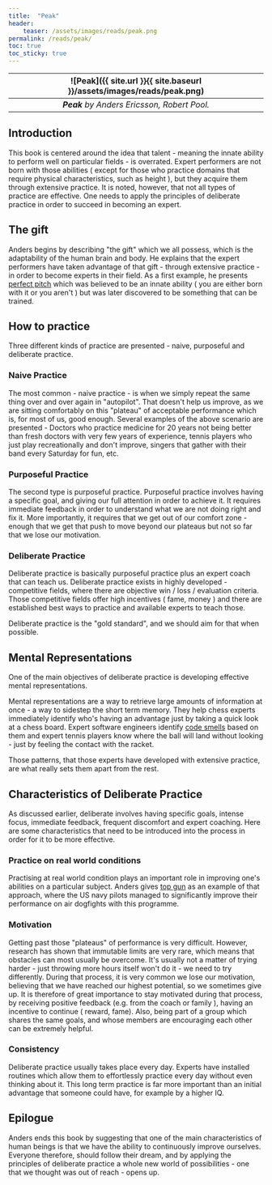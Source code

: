 ```yaml
---
title:  "Peak"
header:
    teaser: /assets/images/reads/peak.png
permalink: /reads/peak/
toc: true
toc_sticky: true
---
```


| ![Peak]({{ site.url }}{{ site.baseurl }}/assets/images/reads/peak.png) |
|:--:|
| ***Peak*** *by Anders Ericsson, Robert Pool.* |

## Introduction

This book is centered around the idea that talent - meaning the innate ability to perform well on particular
fields - is overrated. Expert performers are not born with those abilities ( except for those who practice domains that
require physical characteristics, such as height ), but they acquire them through extensive 
practice. It is noted, however, that not all types of practice are effective. One needs to apply the principles of 
deliberate practice in order to succeed in becoming an expert.

## The gift

Anders begins by describing "the gift" which we all possess, which is the adaptability of the human brain and body. He explains
that the expert performers have taken advantage of that gift - through extensive practice - in order to become
experts in their field. As a first example, he presents [perfect pitch](https://en.wikipedia.org/wiki/Absolute_pitch) which
was believed to be an innate ability ( you are either born with it or you aren't ) but was later discovered to be something
that can be trained. 

## How to practice 

Three different kinds of practice are presented - naive, purposeful and deliberate practice.
 
### Naive Practice
 
The most common - naive practice - is when we simply repeat the same thing over and over again in "autopilot". That doesn't
help us improve, as we are sitting comfortably on this "plateau" of acceptable performance which is, for most of us, good enough.
Several examples of the above scenario are presented - Doctors who practice medicine for 20 years not being better than fresh
doctors with very few years of experience, tennis players who just play recreationally and don't improve, singers that gather with
their band every Saturday for fun, etc. 

### Purposeful Practice

The second type is purposeful practice. Purposeful practice involves having a specific goal, and giving our full attention
in order to achieve it. It requires immediate feedback in order to understand what we are not doing right and fix it.
More importantly, it requires that we get out of our comfort zone - enough that we get that push to move beyond our plateaus
but not so far that we lose our motivation.

### Deliberate Practice

Deliberate practice is basically purposeful practice plus an expert coach that can teach us. Deliberate practice exists in 
highly developed - competitive fields, where there are objective win / loss / evaluation criteria. Those competitive fields
offer high incentives ( fame, money ) and there are established best ways to practice and available experts to teach those.

Deliberate practice is the "gold standard", and we should aim for that when possible. 

## Mental Representations

One of the main objectives of deliberate practice is developing effective mental representations. 

Mental representations are a way to retrieve large amounts of information at once - a way to sidestep the short term memory.
They help chess experts immediately identify who's having an advantage just by taking a quick look at a chess board. Expert software 
engineers identify [code smells](https://en.wikipedia.org/wiki/Code_smell) based on them and expert tennis players know where
the ball will land without looking - just by feeling the contact with the racket. 

Those patterns, that those experts have developed with extensive practice, are what really sets them apart from the rest.

## Characteristics of Deliberate Practice

As discussed earlier, deliberate involves having specific goals, intense focus, immediate feedback, frequent discomfort and
expert coaching. Here are some characteristics that need to be introduced into the process in order for it to be more
effective. 

### Practice on real world conditions

Practising at real world condition plays an important role in improving one's abilities on a particular subject.
Anders gives [top gun](https://www.rehearsal.com/2017/12/deliberate-practice-the-topgun-approach/) as an example of that
approach, where the US navy pilots managed to significantly improve their performance on air dogfights with this programme.

### Motivation

Getting past those "plateaus" of performance is very difficult. However, research has shown that immutable limits are 
very rare, which means that obstacles can most usually be overcome. It's usually not a matter of trying harder - just
throwing more hours itself won't do it - we need to try differently. During that process, it is very common we lose
our motivation, believing that we have reached our highest potential, so we sometimes give up. It is therefore of
great importance to stay motivated during that process, by receiving positive feedback (e.g. from the 
coach or family ), having an incentive to continue ( reward, fame). Also, being part of a group which shares the same goals,
and whose members are encouraging each other can be extremely helpful.

### Consistency

Deliberate practice usually takes place every day. Experts have installed routines which allow them to effortlessly practice
every day without even thinking about it. This long term practice is far more important than an initial advantage that someone
could have, for example by a higher IQ.  

## Epilogue

Anders ends this book by suggesting that one of the main characteristics of human beings is that we have the ability to continuously
improve ourselves. Everyone therefore, should follow their dream, and by applying the principles of deliberate
practice a whole new world of possibilities - one that we thought was out of reach - opens up. 
